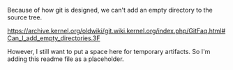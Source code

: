 Because of how git is designed, we can't add an empty directory to the source tree. 

https://archive.kernel.org/oldwiki/git.wiki.kernel.org/index.php/GitFaq.html#Can_I_add_empty_directories.3F

However, I still want to put a space here for temporary artifacts. So I'm adding this readme file as a placeholder.
